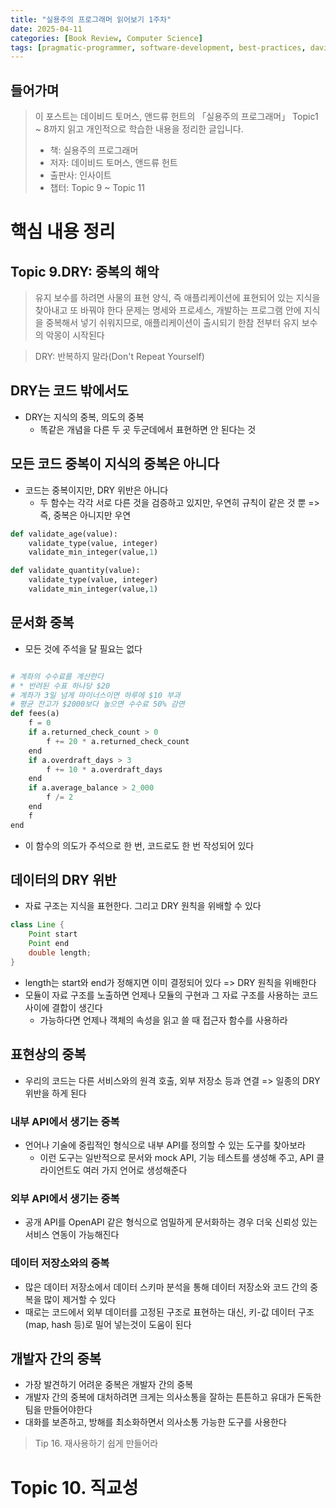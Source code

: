 ```yaml
---
title: "실용주의 프로그래머 읽어보기 1주차"
date: 2025-04-11
categories: [Book Review, Computer Science]
tags: [pragmatic-programmer, software-development, best-practices, david-thomas, andrew-hunt]
---
```


## 들어가며
> 이 포스트는 데이비드 토머스, 앤드류 헌트의 「실용주의 프로그래머」 Topic1 ~ 8까지 읽고 개인적으로 학습한 내용을 정리한 글입니다.
> - 책: 실용주의 프로그래머
> - 저자: 데이비드 토머스, 앤드류 헌트
> - 출판사: 인사이트
> - 챕터: Topic 9 ~ Topic 11

# 핵심 내용 정리

## Topic 9.DRY: 중복의 해악
> 유지 보수를 하려면 사물의 표현 양식, 즉 애플리케이션에 표현되어 있는 지식을 찾아내고 또 바꿔야 한다
> 문제는 명세와 프로세스, 개발하는 프로그램 안에 지식을 중복해서 넣기 쉬워지므로, 애플리케이션이 출시되기 한참 전부터 유지 보수의 악몽이 시작된다

> DRY: 반복하지 말라(Don't Repeat Yourself)

## DRY는 코드 밖에서도
- DRY는 지식의 중복, 의도의 중복
    - 똑같은 개념을 다른 두 곳 두군데에서 표현하면 안 된다는 것

## 모든 코드 중복이 지식의 중복은 아니다
- 코드는 중복이지만, DRY 위반은 아니다
    - 두 함수는 각각 서로 다른 것을 검증하고 있지만, 우연히 규칙이 같은 것 뿐 => 즉, 중복은 아니지만 우연
```python
def validate_age(value):
    validate_type(value, integer)
    validate_min_integer(value,1)

def validate_quantity(value):
    validate_type(value, integer)
    validate_min_integer(value,1)
```

## 문서화 중복
- 모든 것에 주석을 달 필요는 없다
```python

# 계좌의 수수료를 계산한다
# * 반려된 수표 하나당 $20
# 계좌가 3일 넘게 마이너스이면 하루에 $10 부과
# 평균 잔고가 $2000보다 높으면 수수료 50% 감면
def fees(a)
    f = 0
    if a.returned_check_count > 0
        f += 20 * a.returned_check_count
    end
    if a.overdraft_days > 3
        f += 10 * a.overdraft_days
    end
    if a.average_balance > 2_000
        f /= 2
    end
    f
end
```
- 이 함수의 의도가 주석으로 한 번, 코드로도 한 번 작성되어 있다

## 데이터의 DRY 위반
- 자료 구조는 지식을 표현한다. 그리고 DRY 원칙을 위배할 수 있다
```java
class Line {
    Point start
    Point end
    double length;
}   
```
- length는 start와 end가 정해지면 이미 결정되어 있다 => DRY 원칙을 위배한다
- 모듈이 자료 구조를 노출하면 언제나 모듈의 구현과 그 자료 구조를 사용하는 코드 사이에 결합이 생긴다
    - 가능하다면 언제나 객체의 속성을 읽고 쓸 때 접근자 함수를 사용하라

## 표현상의 중복
- 우리의 코드는 다른 서비스와의 원격 호출, 외부 저장소 등과 연결 => 일종의 DRY 위반을 하게 된다

### 내부 API에서 생기는 중복
- 언어나 기술에 중립적인 형식으로 내부 API를 정의할 수 있는 도구를 찾아보라
    - 이런 도구는 일반적으로 문서와 mock API, 기능 테스트를 생성해 주고, API 클라이언트도 여러 가지 언어로 생성해준다

### 외부 API에서 생기는 중복
- 공개 API를 OpenAPI 같은 형식으로 엄밀하게 문서화하는 경우 더욱 신뢰성 있는 서비스 연동이 가능해진다

### 데이터 저장소와의 중복
- 많은 데이터 저장소에서 데이터 스키마 분석을 통해 데이터 저장소와 코드 간의 중복을 많이 제거할 수 있다
- 때로는 코드에서 외부 데이터를 고정된 구조로 표현하는 대신, 키-값 데이터 구조(map, hash 등)로 밀어 넣는것이 도움이 된다

## 개발자 간의 중복
- 가장 발견하기 어려운 중복은 개발자 간의 중복
- 개발자 간의 중복에 대처하려면 크게는 의사소통을 잘하는 튼튼하고 유대가 돈독한 팀을 만들어야한다
- 대화를 보존하고, 방해를 최소화하면서 의사소통 가능한 도구를 사용한다

> Tip 16. 재사용하기 쉽게 만들어라

# Topic 10. 직교성